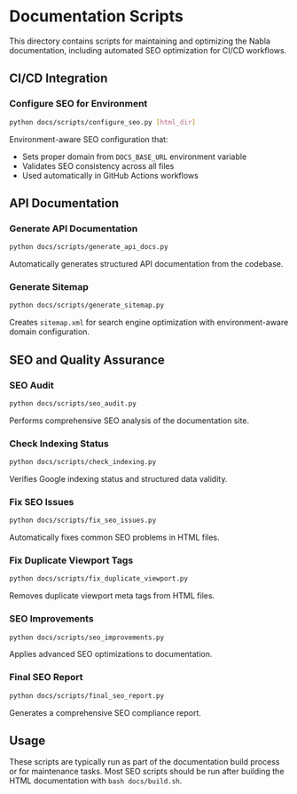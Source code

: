# Documentation Scripts

This directory contains scripts for maintaining and optimizing the Nabla documentation, including automated SEO optimization for CI/CD workflows.

## CI/CD Integration

### Configure SEO for Environment

```bash
python docs/scripts/configure_seo.py [html_dir]
```

Environment-aware SEO configuration that:
- Sets proper domain from `DOCS_BASE_URL` environment variable
- Validates SEO consistency across all files
- Used automatically in GitHub Actions workflows

## API Documentation

### Generate API Documentation

```bash
python docs/scripts/generate_api_docs.py
```

Automatically generates structured API documentation from the codebase.

### Generate Sitemap

```bash
python docs/scripts/generate_sitemap.py
```

Creates `sitemap.xml` for search engine optimization with environment-aware domain configuration.

## SEO and Quality Assurance

### SEO Audit

```bash
python docs/scripts/seo_audit.py
```

Performs comprehensive SEO analysis of the documentation site.

### Check Indexing Status

```bash
python docs/scripts/check_indexing.py
```

Verifies Google indexing status and structured data validity.

### Fix SEO Issues

```bash
python docs/scripts/fix_seo_issues.py
```

Automatically fixes common SEO problems in HTML files.

### Fix Duplicate Viewport Tags

```bash
python docs/scripts/fix_duplicate_viewport.py
```

Removes duplicate viewport meta tags from HTML files.

### SEO Improvements

```bash
python docs/scripts/seo_improvements.py
```

Applies advanced SEO optimizations to documentation.

### Final SEO Report

```bash
python docs/scripts/final_seo_report.py
```

Generates a comprehensive SEO compliance report.

## Usage

These scripts are typically run as part of the documentation build process or for maintenance tasks. Most SEO scripts should be run after building the HTML documentation with `bash docs/build.sh`.
